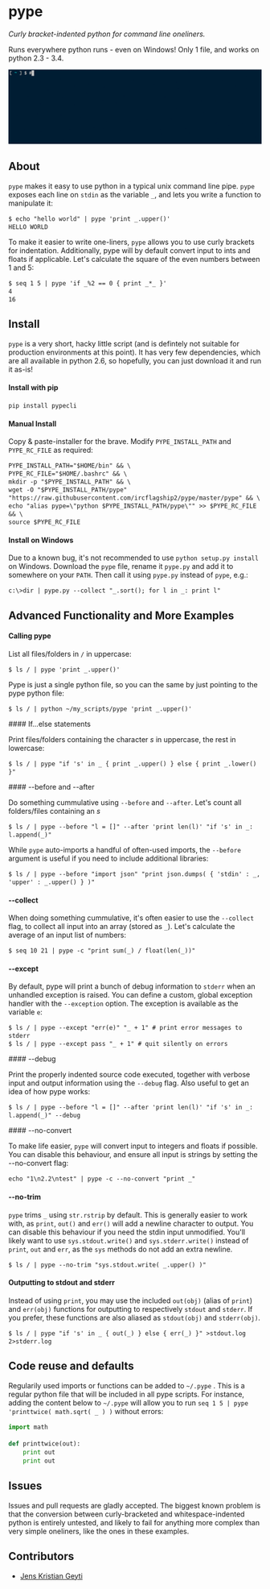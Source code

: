 pype
====

*Curly bracket-indented python for command line oneliners.*

Runs everywhere python runs - even on Windows! Only 1 file, and works on python 2.3 - 3.4.

![Pype Usage in Terminal](https://raw.githubusercontent.com/ircflagship2/pype/githubresources/terminal-animation.gif)

About
-----
`pype` makes it easy to use python in a typical unix command line pipe. `pype` exposes
each line on `stdin` as the variable `_`, and lets you write a function to manipulate it:

```shell
$ echo "hello world" | pype 'print _.upper()'
HELLO WORLD
```

To make it easier to write one-liners, `pype` allows you to use curly brackets for indentation. 
Additionally, pype will by default convert input to ints and floats if applicable. Let's calculate the square of the even numbers between 1 and 5:

```shell
$ seq 1 5 | pype 'if _%2 == 0 { print _*_ }'
4
16
```

Install
-------

`pype` is a very short, hacky little script (and is defintely not suitable for production
environments at this point). It has very few dependencies, which are all available in 
python 2.6, so hopefully, you can just download it and run it as-is!

#### Install with pip

```
pip install pypecli
```

#### Manual Install

Copy & paste-installer for the brave. Modify `PYPE_INSTALL_PATH` and `PYPE_RC_FILE` as required:

```shell
PYPE_INSTALL_PATH="$HOME/bin" && \
PYPE_RC_FILE="$HOME/.bashrc" && \
mkdir -p "$PYPE_INSTALL_PATH" && \
wget -O "$PYPE_INSTALL_PATH/pype" "https://raw.githubusercontent.com/ircflagship2/pype/master/pype" && \
echo "alias pype=\"python $PYPE_INSTALL_PATH/pype\"" >> $PYPE_RC_FILE && \
source $PYPE_RC_FILE
```

#### Install on Windows

Due to a known bug, it's not recommended to use `python setup.py install` on Windows. Download the `pype` file, rename it `pype.py` and add it to somewhere on your `PATH`. Then call it using `pype.py` instead of `pype`, e.g.:

```shell
c:\>dir | pype.py --collect "_.sort(); for l in _: print l"
```

Advanced Functionality and More Examples
----------------------------------------

#### Calling pype

List all files/folders in `/` in uppercase:

```shell
$ ls / | pype 'print _.upper()'
```

Pype is just a single python file, so you can the same by just pointing to the pype python file:

```shell
$ ls / | python ~/my_scripts/pype 'print _.upper()'
```

#### If...else statements

Print files/folders containing the character *s* in uppercase, the rest in lowercase:

```shell
$ ls / | pype "if 's' in _ { print _.upper() } else { print _.lower() }"
```

#### --before and --after

Do something cummulative using `--before` and `--after`. Let's count all
folders/files containing an *s*

```shell
$ ls / | pype --before "l = []" --after 'print len(l)' "if 's' in _: l.append(_)"
```

While `pype` auto-imports a handful of often-used imports, the `--before` argument is 
useful if you need to include additional libraries:

```shell
$ ls / | pype --before "import json" "print json.dumps( { 'stdin' : _, 'upper' : _.upper() } )"
```

#### --collect

When doing something cummulative, it's often easier to use the `--collect` flag, to collect all input into an array (stored as `_`). Let's calculate the average of an input list of numbers:

```shell
$ seq 10 21 | pype -c "print sum(_) / float(len(_))"
```

#### --except

By default, pype will print a bunch of debug information to `stderr` when an unhandled exception is raised. You can define a custom, global exception handler with the `--exception` option. The exception is available as the variable `e`:

```shell
$ ls / | pype --except "err(e)" "_ + 1" # print error messages to stderr
$ ls / | pype --except pass "_ + 1" # quit silently on errors
```

#### --debug

Print the properly indented source code executed, together with verbose input
and output information using the `--debug` flag. Also useful to get an idea
of how pype works:

```shell
$ ls / | pype --before "l = []" --after 'print len(l)' "if 's' in _: l.append(_)" --debug
```

#### --no-convert

To make life easier, `pype` will convert input to integers and floats if possible. You can disable this behaviour, and ensure all input is strings by setting the --no-convert flag:

```shell
echo "1\n2.2\ntest" | pype -c --no-convert "print _"
```

#### --no-trim

`pype` trims `_` using `str.rstrip` by default. This is generally easier to work with, as `print`,
`out()` and `err()` will add a newline character to output. You can disable this 
behaviour if you need the stdin input unmodified. You'll likely want to use 
`sys.stdout.write()` and `sys.stderr.write()` instead of `print`, `out` and `err`, as the 
`sys` methods do not add an extra newline.

```shell
$ ls / | pype --no-trim "sys.stdout.write( _.upper() )"
```


#### Outputting to stdout and stderr

Instead of using `print`, you may use the included `out(obj)` (alias of `print`) 
and `err(obj)` functions for outputting to respectively `stdout` and `stderr`.
If you prefer, these functions are also aliased as `stdout(obj)` and `stderr(obj)`.

```shell
$ ls / | pype "if 's' in _ { out(_) } else { err(_) }" >stdout.log 2>stderr.log
```

Code reuse and defaults
-------------

Regularily used imports or functions can be added to `~/.pype` . This is a
regular python file that will be included in all pype scripts. For instance, adding the 
content below to `~/.pype` will allow you to run 
`seq 1 5 | pype 'printtwice( math.sqrt( _ ) )` without errors:

```python
import math

def printtwice(out):
	print out
	print out
```

Issues
------

Issues and pull requests are gladly accepted. The biggest known problem is that the conversion
between curly-bracketed and whitespace-indented python is entirely untested, and likely to fail for
anything more complex than very simple oneliners, like the ones in these examples.

Contributors
------------

- [Jens Kristian Geyti](http://www.github.com/jkgeyti)
